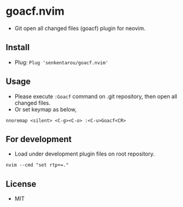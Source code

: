 # goacf.nvim
* Git open all changed files (goacf) plugin for neovim.

## Install
* Plug: `Plug 'senkentarou/goacf.nvim'`

## Usage
* Please execute `:Goacf` command on .git repository, then open all changed files.
* Or set keymap as below,
```
nnoremap <silent> <C-g><C-o> :<C-u>Goacf<CR>
```

## For development
* Load under development plugin files on root repository.

`nvim --cmd "set rtp+=."`

## License
* MIT
